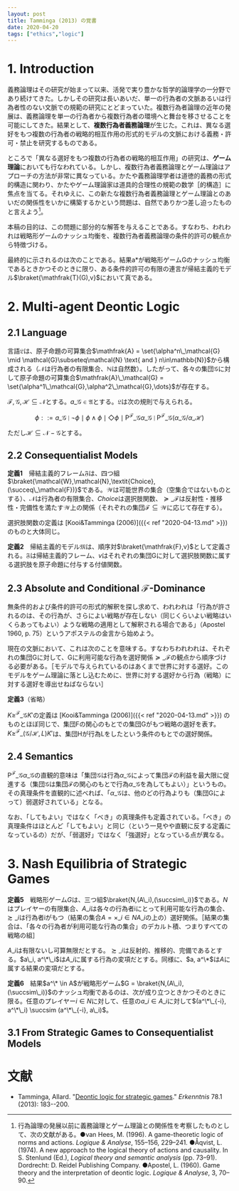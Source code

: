 ```yaml
---
layout: post
title: Tamminga (2013) の覚書
date: 2020-04-20
tags: ["ethics","logic"]
---
```


# 1. Introduction
義務論理はその研究が始まって以来、活発で実り豊かな哲学的論理学の一分野であり続けてきた。しかしその研究は長いあいだ、単一の行為者の文脈あるいは行為者性のない文脈での規範の研究にとどまっていた。複数行為者論理の近年の発展は、義務論理を単一の行為者から複数行為者の環境へと舞台を移させることを可能にしてきた。結果として、**複数行為者義務論理**が生じた。これは、異なる選好をもつ複数の行為者の戦略的相互作用の形式的モデルの文脈における義務・許可・禁止を研究するものである。

ところで「異なる選好をもつ複数の行為者の戦略的相互作用」の研究は、**ゲーム理論**においても行なわれている。しかし、複数行為者義務論理とゲーム理論はアプローチの方法が非常に異なっている。かたや義務論理学者は道徳的義務の形式的構造に関わり、かたやゲーム理論家は道具的合理性の規範の数学［的構造］に焦点を当てる。それゆえに、この新たな複数行為者義務論理とゲーム理論とのあいだの関係性をいかに構築するかという問題は、自然でありかつ差し迫ったものと言えよう[^1]。

[^1]: 行為論理の発展以前に義務論理とゲーム理論との関係性を考察したものとして、次の文献がある。●van Hees, M. (1996). A game-theoretic logic of norms and actions. *Logique & Analyse*, 155–156, 229–241. ●Åqvist, L. (1974). A new approach to the logical theory of actions and causality. In S. Stenlund (Ed.), *Logical theory and semantic analysis* (pp. 73–91). Dordrecht: D. Reidel Publishing Company. ●Apostel, L. (1960). Game theory and the interpretation of deontic logic. *Logique & Analyse*, 3, 70–90.

本稿の目的は、この問題に部分的な解答を与えることである。すなわち、われわれは戦略形ゲームのナッシュ均衡を、複数行為者義務論理の条件的許可の観点から特徴づける。

最終的に示されるのは次のことである。結果a*が戦略形ゲームGのナッシュ均衡であるときかつそのときに限り、ある条件的許可の有限の連言が帰結主義的モデル$\braket{\mathfrak{T}(G),v}$において真である。

# 2. Multi-agent Deontic Logic
## 2.1 Language
言語$\mathfrak{L}$は、原子命題の可算集合$\mathfrak{A} = \set{\alpha^n\_\mathcal{G} \mid \mathcal{G}\subseteq\mathcal{N} \text{ and } n\in\mathbb{N}}$から構成される（$\mathcal{N}$は行為者の有限集合、$\mathbb{N}$は自然数）。したがって、各々の集団$\mathcal{G}$に対して原子命題の可算集合$\mathfrak{A}\_\mathcal{G} = \set{\alpha^1\_\mathcal{G},\alpha^2\_\mathcal{G},\dots}$が存在する。

$\mathcal{F,G,H}\subseteq\mathcal{N}$とする。$a\_\mathcal{G}\in\mathfrak{A}$とする。$\mathfrak{L}$は次の規則で与えられる。

$$
    \phi ::= a\_\mathcal{G}\mid \lnot\phi\mid \phi\land\phi\mid \Diamond\phi\mid \mathsf{P}^\mathcal{F}\_\mathcal{G}\alpha\_\mathcal{G}\mid \mathsf{P}^\mathcal{F}\_\mathcal{G}(\alpha\_\mathcal{G}/\alpha\_\mathcal{H})
$$

ただし$\mathcal{H}\subseteq\mathcal{N}-\mathcal{G}$とする。

## 2.2 Consequentialist Models
**定義1**　帰結主義的フレーム$\mathfrak{F}$は、四つ組$\braket{\mathcal{W},\mathcal{N},\textit{Choice},(\succeq\_\mathcal{F})}$である。$\mathcal{W}$は可能世界の集合（空集合ではないものとする）、$\mathcal{N}$は行為者の有限集合、$\textit{Choice}$は選択肢関数、$\succeq\_\mathcal{F}$は反射性・推移性・完備性を満たす$\mathcal{W}$上の関係（それぞれの集団$\mathcal{F}\subseteq\mathcal{W}$に応じて存在する）。

選択肢関数の定義は [Kooi\&Tamminga (2006)]({{< ref "2020-04-13.md" >}}) のものと大体同じ。

**定義2**　帰結主義的モデル$\mathfrak{M}$は、順序対$\braket{\mathfrak{F},v}$として定義される。$\mathfrak{F}$は帰結主義的フレーム、$v$はそれぞれの集団Gに対して選択肢関数に属する選択肢を原子命題に付与する付値関数。

## 2.3 Absolute and Conditional $\mathcal{F}$-Dominance
無条件的および条件的許可の形式的解釈を探し求めて、われわれは「行為が許されるのは、その行為が、さらによい戦略が存在しない（同じくらいよい戦略はいくらあってもよい）ような戦略の適用として解釈される場合である」（Apostel 1960, p. 75）というアポステルの金言から始めよう。

現在の文脈において、これは次のことを意味する。すなわちわれわれは、それぞれの集団Gに対して、Gに利用可能な行為を選好関係$\succeq\_\mathcal{F}$の観点から順序づける必要がある。［モデルで与えられているのはあくまで世界に対する選好。このモデルをゲーム理論に落とし込むために、世界に対する選好から行為（戦略）に対する選好を導出せねばならない］

**定義3**（省略）

$K\geq^\mathcal{F}\_\mathcal{G} K'$の定義は [Kooi\&Tamminga (2006)]({{< ref "2020-04-13.md" >}}) のものとほぼ同じで、集団Fの関心のもとでの集団Gがもつ戦略の選好を表す。$K\geq^\mathcal{F}\_{(\mathcal{G}/\mathcal{H},L)} K'$は、集団Hが行為Lをしたという条件のもとでの選好関係。

## 2.4 Semantics
$\mathsf{P}^\mathcal{F}\_\mathcal{G}\alpha\_\mathcal{G}$の直観的意味は「集団$\mathcal{G}$は行為$\alpha\_\mathcal{G}$によって集団$\mathcal{F}$の利益を最大限に促進する（集団$\mathcal{G}$は集団$\mathcal{F}$の関心のもとで行為$\alpha\_\mathcal{G}$を為してもよい）」というもの。その真理条件を直観的に述べれば、「$\alpha\_\mathcal{G}$は、他のどの行為よりも（集団Gによって）弱選好されている」となる。

なお、「してもよい」ではなく「べき」の真理条件も定義されている。「べき」の真理条件はほとんど「してもよい」と同じ（という一見やや直観に反する定義になっているの）だが、「弱選好」ではなく「強選好」となっている点が異なる。

# 3. Nash Equilibria of Strategic Games
**定義5**　戦略形ゲーム$G$は、三つ組$\braket{N,(A\_i),(\succsim\_i)}$である。$N$はプレイヤーの有限集合、$A\_i$は各々の行為者iにとって利用可能な行為の集合、$\succsim\_i$は行為者iがもつ（結果の集合$A = \times\_{i\in N} A\_i$の上の）選好関係。［結果の集合は、「各々の行為者が利用可能な行為の集合」のデカルト積、つまりすべての戦略の組］

$A\_i$は有限ないし可算無限だとする。$\succsim\_i$は反射的、推移的、完備であるとする。$a\_i, a^\*\_i$は$A\_i$に属する行為の変項だとする。同様に、$a, a^\*$は$A$に属する結果の変項だとする。

**定義6**　結果$a^\* \in A$が戦略形ゲーム$G = \braket{N,(A\_i),(\succsim\_i)}$のナッシュ均衡であるのは、次が成り立つときかつそのときに限る。任意のプレイヤー$i\in N$に対して、任意の$a\_i\in A\_i$に対して$(a^\*\_{-i}, a^\*\_i) \succsim (a^\*\_{-i}, a\_i)$。

## 3.1 From Strategic Games to Consequentialist Models

# 文献
- Tamminga, Allard. "[Deontic logic for strategic games](https://www.rug.nl/research/portal/files/119641934/Deontic_logic_for_strategic_games.pdf)." *Erkenntnis* 78.1 (2013): 183--200.

